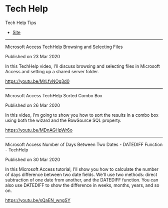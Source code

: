 # Tech Help

Tech Help Tips

- [Site](https://599cd.github.io/techhelp/)

---

Microsoft Access TechHelp Browsing and Selecting Files

Published on 23 Mar 2020

In this TechHelp video, I'll discuss browsing and selecting files in Microsoft Access and setting up a shared server folder.

https://youtu.be/MrLfvNOg3d0

---

Microsoft Access TechHelp Sorted Combo Box

Published on 26 Mar 2020

In this video, I'm going to show you how to sort the results in a combo box using both the wizard and the RowSource SQL property.

https://youtu.be/MDnAGHpWr6o

---

Microsoft Access Number of Days Between Two Dates - DATEDIFF Function - TechHelp

Published on 30 Mar 2020

In this Microsoft Access tutorial, I'll show you how to calculate the number of days difference between two date fields. We'll use two methods: direct subtraction of one date from another, and the DATEDIFF function. You can also use DATEDIFF to show the difference in weeks, months, years, and so on.

https://youtu.be/sQaEN_wngSY